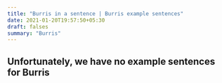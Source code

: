 ```yaml
---
title: "Burris in a sentence | Burris example sentences"
date: 2021-01-20T19:57:50+05:30
draft: falses
summary: "Burris"
---
```

## Unfortunately, we have no example sentences for Burris                 
